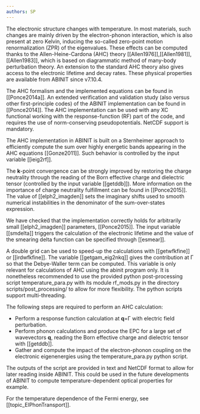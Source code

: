```yaml
---
authors: SP
---
```

The electronic structure changes with temperature. In most materials, such
changes are mainly driven by the electron-phonon interaction, which is also
present at zero Kelvin, inducing the so-called zero-point motion
renormalization (ZPR) of the eigenvalues. These effects can be computed thanks
to the Allen-Heine-Cardona (AHC) theory
[[Allen1976]],[[Allen1981]],[[Allen1983]], which is based on diagrammatic
method of many-body perturbation theory. An extension to the standard AHC
theory also gives access to the electronic lifetime and decay rates. These
physical properties are available from ABINIT since v7.10.4.

The AHC formalism and the implemented equations can be found in
[[Ponce2014a]]. An extended verification and validation study (also versus
other first-principle codes) of the ABINIT implementation can be found in
[[Ponce2014]]. The AHC implementation can be used with any XC functional
working with the response-function (RF) part of the code, and requires the use
of norm-conserving pseudopotentials. NetCDF support is mandatory.

The AHC implementation in ABINIT is built on a Sternheimer approach to
efficiently compute the sum over highly energetic bands appearing in the AHC
equations [[Gonze2011]]. Such behavior is controlled by the input variable
[[ieig2rf]].

The **k**-point convergence can be strongly improved by restoring the charge
neutrality through the reading of the Born effective charge and dielectric
tensor (controlled by the input variable [[getddb]]). More information on the
importance of charge neutrality fulfillment can be found in [[Ponce2015]]. The
value of [[elph2_imagden]] sets the imaginary shifts used to smooth numerical
instabilities in the denominator of the sum-over-states expression.

We have checked that the implementation correctly holds for arbitrarily small
[[elph2_imagden]] parameters, [[Ponce2015]]. The input variable [[smdelta]]
triggers the calculation of the electronic lifetime and the value of the
smearing delta function can be specified through [[esmear]].

A double grid can be used to speed-up the calculations with [[getwfkfine]] or
[[irdwfkfine]]. The variable [[getgam_eig2nkq]] gives the contribution at Γ so
that the Debye-Waller term can be computed. This variable is only relevant for
calculations of AHC using the abinit program only. It is nonetheless
recommended to use the provided python post-processing script
temperature_para.py with its module rf_mods.py in the directory
scripts/post_processing/ to allow for more flexibility. The python scripts
support multi-threading.

The following steps are required to perform an AHC calculation:

* Perform a response function calculation at **q**=Γ with electric field perturbation.
* Perform phonon calculations and produce the EPC for a large set of wavevectors **q**, reading the Born effective charge and dielectric tensor with [[getddb]].
* Gather and compute the impact of the electron-phonon coupling on the electronic eigenenergies using the temperature_para.py python script.

The outputs of the script are provided in text and NetCDF format to allow for
later reading inside ABINIT. This could be used in the future developments of
ABINIT to compute temperature-dependent optical properties for example.

For the temperature dependence of the Fermi energy, see
[[topic_ElPhonTransport]].

